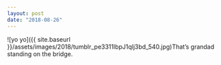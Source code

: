 ```yaml
---
layout: post
date: "2018-08-26"
---
```


![yo yo]({{ site.baseurl }}/assets/images/2018/tumblr_pe3311lbpJ1qlj3bd_540.jpg)That’s grandad standing on the bridge.
